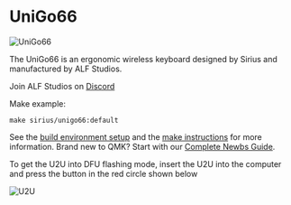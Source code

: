 # UniGo66

![UniGo66](https://i.imgur.com/ZKlcncg.png)

The UniGo66 is an ergonomic wireless keyboard designed by Sirius and manufactured by ALF Studios. 

Join ALF Studios on [Discord](https://discord.gg/GJ8bdM)

Make example:

	make sirius/unigo66:default

See the [build environment setup](https://docs.qmk.fm/#/getting_started_build_tools) and the [make instructions](https://docs.qmk.fm/#/getting_started_make_guide) for more information. Brand new to QMK? Start with our [Complete Newbs Guide](https://docs.qmk.fm/#/newbs).

To get the U2U into DFU flashing mode, insert the U2U into the computer and press the button in the red circle shown below

![U2U](https://i.imgur.com/WKwgDjZ.png)
